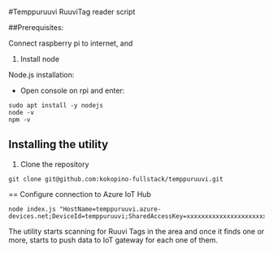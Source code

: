 #Temppuruuvi RuuviTag reader script

##Prerequisites:

Connect raspberry pi to internet, and

1. Install node

Node.js installation:

- Open console on rpi and enter:

```
sudo apt install -y nodejs
node -v
npm -v
```

## Installing the utility

1. Clone the repository

```
git clone git@github.com:kokopino-fullstack/temppuruuvi.git
```

== Configure connection to Azure IoT Hub

```
node index.js "HostName=temppuruuvi.azure-devices.net;DeviceId=temppuruuvi;SharedAccessKey=xxxxxxxxxxxxxxxxxxxxxxxxxxxxxxxxxxxxxxxxxxx="
```

The utility starts scanning for Ruuvi Tags in the area and once it finds one or more, starts to
push data to IoT gateway for each one of them.

